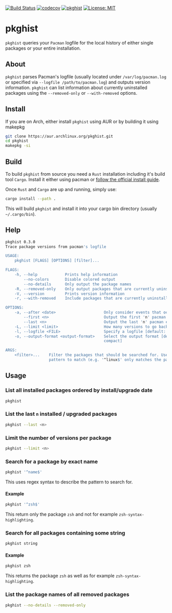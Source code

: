 [![Build Status](https://travis-ci.org/herzrasen/pkghist.svg?branch=master)](https://travis-ci.org/herzrasen/pkghist)
[![codecov](https://codecov.io/gh/herzrasen/pkghist/branch/master/graph/badge.svg)](https://codecov.io/gh/herzrasen/pkghist)
[![pkghist](https://img.shields.io/aur/version/pkghist.svg?label=pkghist)](https://aur.archlinux.org/packages/pkghist/)
[![License: MIT](https://img.shields.io/badge/License-MIT-blue.svg)](https://github.com/herzrasen/pkghist/blob/master/LICENSE)

# pkghist
`pkghist` queries your `Pacman` logfile for the local history of either single packages or your entire installation.

## About
`pkghist` parses Pacman's logfile (usually located under `/var/log/pacman.log` or specified via `--logfile /path/to/pacman.log`) and outputs version information. 
`pkghist` can list information about currently uninstalled packages using the `--removed-only` or `--with-removed` options. 

## Install
If you are on Arch, either install `pkghist` using AUR or by building it using makepkg

```bash
git clone https://aur.archlinux.org/pkghist.git
cd pkghist
makepkg -si
```
## Build
To build `pkghist` from source you need a `Rust` installation including it's build tool `Cargo`. 
Install it either using pacman or [follow the official install guide](https://www.rust-lang.org/tools/install).

Once `Rust` and `Cargo` are up and running, simply use:
```bash
cargo install --path .
```

This will build `pkghist` and install it into your cargo bin directory (usually `~/.cargo/bin`).

## Help
```bash
pkghist 0.3.0
Trace package versions from pacman's logfile

USAGE:
    pkghist [FLAGS] [OPTIONS] [filter]...

FLAGS:
    -h, --help            Prints help information
        --no-colors       Disable colored output
        --no-details      Only output the package names
    -R, --removed-only    Only output packages that are currently uninstalled
    -V, --version         Prints version information
    -r, --with-removed    Include packages that are currently uninstalled

OPTIONS:
    -a, --after <date>                     Only consider events that occurred after 'date' [Format: "YYYY-MM-DD HH:MM"]
        --first <n>                        Output the first 'n' pacman events
        --last <n>                         Output the last 'n' pacman events
    -L, --limit <limit>                    How many versions to go back in report. [limit > 0]
    -l, --logfile <FILE>                   Specify a logfile [default: /var/log/pacman.log]
    -o, --output-format <output-format>    Select the output format [default: plain]  [possible values: json, plain,
                                           compact]

ARGS:
    <filter>...    Filter the packages that should be searched for. Use regular expressions to specify the exact
                   pattern to match (e.g. '^linux$' only matches the package 'linux'
```

## Usage
### List all installed packages ordered by install/upgrade date
```bash
pkghist 
```

### List the last `n` installed / upgraded packages
```bash
pkghist --last <n>
```

### Limit the number of versions per package
```bash
pkghist --limit <n>
```

### Search for a package by exact name
```bash
pkghist '^name$'
```

This uses regex syntax to describe the pattern to search for.

#### Example
```bash
pkghist '^zsh$'
```
This return only the package `zsh` and not for example `zsh-syntax-highlighting`.

### Search for all packages containing some string
```bash
pkghist string
```

#### Example
```bash
pkghist zsh
```

This returns the package `zsh` as well as for example `zsh-syntax-highlighting`.

### List the package names of all removed packages
```bash
pkghist --no-details --removed-only
```
